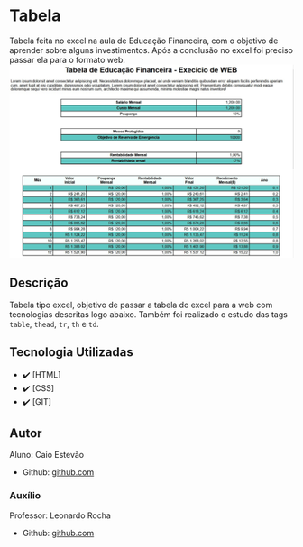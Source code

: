 # Tabela
Tabela feita no excel na aula de Educação Financeira, com o objetivo de aprender sobre alguns investimentos. Após a conclusão no excel foi preciso passar ela para o formato web.
![Capa do Projeto](Caio%20-%20Tabela%20web/imagens/tabela.jpg)

## Descrição
Tabela tipo excel, objetivo de passar a tabela do excel para a web com tecnologias descritas logo abaixo. Também foi realizado o estudo das tags `table`, `thead`, `tr`, `th` e `td`.

## Tecnologia Utilizadas
- :heavy_check_mark: [HTML]
- :heavy_check_mark: [CSS]
- :heavy_check_mark: [GIT]

## Autor
Aluno: Caio Estevão
- Github: [github.com](https://github.com/Caioestevao1000)

### Auxílio
Professor: Leonardo Rocha
- Github: [github.com](https://github.com/LeonardoRochaMarista)
